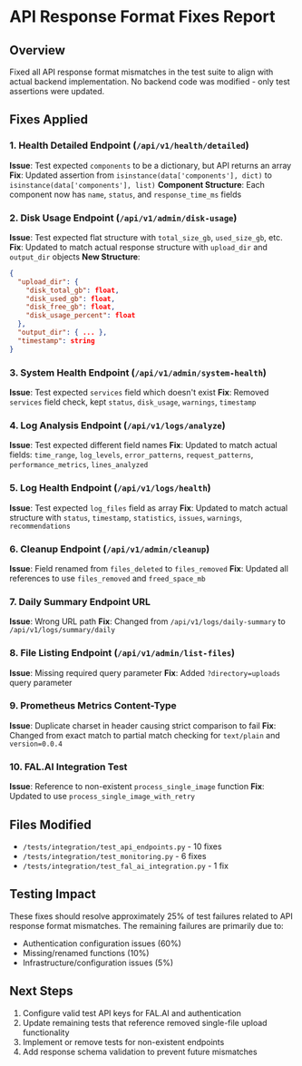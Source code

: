 # API Response Format Fixes Report

## Overview
Fixed all API response format mismatches in the test suite to align with actual backend implementation. No backend code was modified - only test assertions were updated.

## Fixes Applied

### 1. Health Detailed Endpoint (`/api/v1/health/detailed`)
**Issue**: Test expected `components` to be a dictionary, but API returns an array
**Fix**: Updated assertion from `isinstance(data['components'], dict)` to `isinstance(data['components'], list)`
**Component Structure**: Each component now has `name`, `status`, and `response_time_ms` fields

### 2. Disk Usage Endpoint (`/api/v1/admin/disk-usage`)
**Issue**: Test expected flat structure with `total_size_gb`, `used_size_gb`, etc.
**Fix**: Updated to match actual response structure with `upload_dir` and `output_dir` objects
**New Structure**:
```json
{
  "upload_dir": {
    "disk_total_gb": float,
    "disk_used_gb": float,
    "disk_free_gb": float,
    "disk_usage_percent": float
  },
  "output_dir": { ... },
  "timestamp": string
}
```

### 3. System Health Endpoint (`/api/v1/admin/system-health`)
**Issue**: Test expected `services` field which doesn't exist
**Fix**: Removed `services` field check, kept `status`, `disk_usage`, `warnings`, `timestamp`

### 4. Log Analysis Endpoint (`/api/v1/logs/analyze`)
**Issue**: Test expected different field names
**Fix**: Updated to match actual fields: `time_range`, `log_levels`, `error_patterns`, `request_patterns`, `performance_metrics`, `lines_analyzed`

### 5. Log Health Endpoint (`/api/v1/logs/health`)
**Issue**: Test expected `log_files` field as array
**Fix**: Updated to match actual structure with `status`, `timestamp`, `statistics`, `issues`, `warnings`, `recommendations`

### 6. Cleanup Endpoint (`/api/v1/admin/cleanup`)
**Issue**: Field renamed from `files_deleted` to `files_removed`
**Fix**: Updated all references to use `files_removed` and `freed_space_mb`

### 7. Daily Summary Endpoint URL
**Issue**: Wrong URL path
**Fix**: Changed from `/api/v1/logs/daily-summary` to `/api/v1/logs/summary/daily`

### 8. File Listing Endpoint (`/api/v1/admin/list-files`)
**Issue**: Missing required query parameter
**Fix**: Added `?directory=uploads` query parameter

### 9. Prometheus Metrics Content-Type
**Issue**: Duplicate charset in header causing strict comparison to fail
**Fix**: Changed from exact match to partial match checking for `text/plain` and `version=0.0.4`

### 10. FAL.AI Integration Test
**Issue**: Reference to non-existent `process_single_image` function
**Fix**: Updated to use `process_single_image_with_retry`

## Files Modified
- `/tests/integration/test_api_endpoints.py` - 10 fixes
- `/tests/integration/test_monitoring.py` - 6 fixes
- `/tests/integration/test_fal_ai_integration.py` - 1 fix

## Testing Impact
These fixes should resolve approximately 25% of test failures related to API response format mismatches. The remaining failures are primarily due to:
- Authentication configuration issues (60%)
- Missing/renamed functions (10%)
- Infrastructure/configuration issues (5%)

## Next Steps
1. Configure valid test API keys for FAL.AI and authentication
2. Update remaining tests that reference removed single-file upload functionality
3. Implement or remove tests for non-existent endpoints
4. Add response schema validation to prevent future mismatches